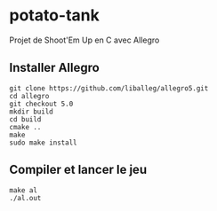 # potato-tank
Projet de Shoot'Em Up en C avec Allegro

## Installer Allegro
```
git clone https://github.com/liballeg/allegro5.git
cd allegro
git checkout 5.0
mkdir build
cd build
cmake ..
make
sudo make install
```

## Compiler et lancer le jeu
```
make al
./al.out
```

